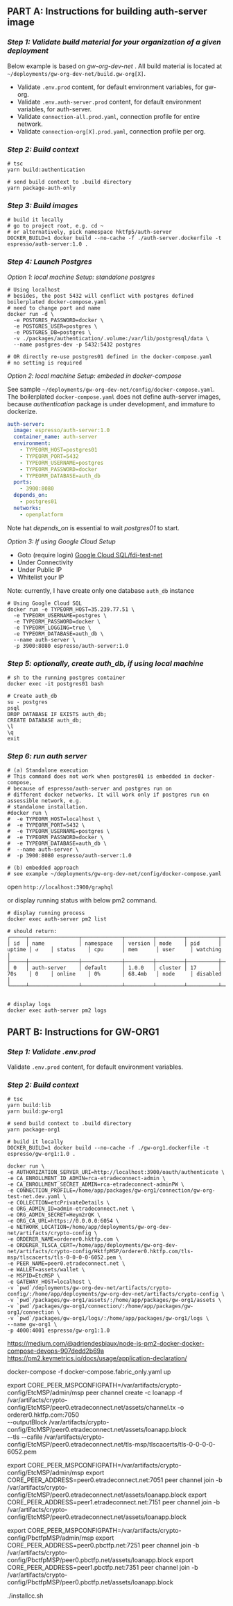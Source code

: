 ## PART A: Instructions for building auth-server image

### _Step 1: Validate build material for your organization of a given deployment_

Below example is based on _gw-org-dev-net_ . All build material is located at `~/deployments/gw-org-dev-net/build.gw-org[X]`.

- Validate `.env.prod` content, for default environment variables, for gw-org.
- Validate `.env.auth-server.prod` content, for default environment variables, for auth-server.
- Validate `connection-all.prod.yaml`, connection profile for entire network.
- Validate `connection-org[X].prod.yaml`, connection profile per org.

### _Step 2: Build context_

```shell script
# tsc
yarn build:authentication

# send build context to .build directory
yarn package-auth-only
```

### _Step 3: Build images_

```shell script
# build it locally
# go to project root, e.g. cd ~
# or alternatively, pick namespace hktfp5/auth-server
DOCKER_BUILD=1 docker build --no-cache -f ./auth-server.dockerfile -t espresso/auth-server:1.0 .
```

### _Step 4: Launch Postgres_

_Option 1: local machine Setup: standalone postgres_

```shell script
# Using localhost
# besides, the post 5432 will conflict with postgres defined boilerplated docker-compose.yaml
# need to change port and name
docker run -d \
  -e POSTGRES_PASSWORD=docker \
  -e POSTGRES_USER=postgres \
  -e POSTGRES_DB=postgres \
  -v ./packages/authentication/.volume:/var/lib/postgresql/data \
  --name postgres-dev -p 5432:5432 postgres

# OR directly re-use postgres01 defined in the docker-compose.yaml
# no setting is required
```

_Option 2: local machine Setup: embeded in docker-compose_

See sample `~/deployments/gw-org-dev-net/config/docker-compose.yaml`. The boilerplated
`docker-compose.yaml` does not define auth-server images, because _authentication_ package is under
development, and immature to dockerize.

```yaml
auth-server:
  image: espresso/auth-server:1.0
  container_name: auth-server
  environment:
    - TYPEORM_HOST=postgres01
    - TYPEORM_PORT=5432
    - TYPEORM_USERNAME=postgres
    - TYPEORM_PASSWORD=docker
    - TYPEORM_DATABASE=auth_db
  ports:
    - 3900:8080
  depends_on:
    - postgres01
  networks:
    - openplatform
```

Note hat _depends_on_ is essential to wait _postgres01_ to start.

_Option 3: If using Google Cloud Setup_

- Goto (require login) [Google Cloud SQL/fdi-test-net](https://console.cloud.google.com/sql/instances/fdi-test-net/connections?cloudshell=false&project=fdi-test-net)
- Under Connectivity
- Under Public IP
- Whitelist your IP

Note: currently, I have create only one database `auth_db` instance

```shell script
# Using Google Cloud SQL
docker run -e TYPEORM_HOST=35.239.77.51 \
  -e TYPEORM_USERNAME=postgres \
  -e TYPEORM_PASSWORD=docker \
  -e TYPEORM_LOGGING=true \
  -e TYPEORM_DATABASE=auth_db \
  --name auth-server \
  -p 3900:8080 espresso/auth-server:1.0
```

### _Step 5: optionally, create auth_db, if using local machine_

```shell script
# sh to the running postgres container
docker exec -it postgres01 bash

# Create auth_db
su - postgres
psql
DROP DATABASE IF EXISTS auth_db;
CREATE DATABASE auth_db;
\l
\q
exit
```

### _Step 6: run auth server_

```shell script
# (a) Standalone execution
# This command does not work when postgres01 is embedded in docker-compose,
# because of espresso/auth-server and postgres run on
# different docker networks. It will work only if postgres run on assessible network, e.g.
# standalone installation.
#docker run \
#  -e TYPEORM_HOST=localhost \
#  -e TYPEORM_PORT=5432 \
#  -e TYPEORM_USERNAME=postgres \
#  -e TYPEORM_PASSWORD=docker \
#  -e TYPEORM_DATABASE=auth_db \
#  --name auth-server \
#  -p 3900:8080 espresso/auth-server:1.0

# (b) embedded approach
# see example ~/deployments/gw-org-dev-net/config/docker-compose.yaml
```

open `http://localhost:3900/graphql`

or display running status with below pm2 command.

```shell script
# display running process
docker exec auth-server pm2 list

# should return:
┌─────┬────────────────┬─────────────┬─────────┬─────────┬──────────┬────────┬──────┬───────────┬──────────┬──────────┬──────────┬──────────┐
│ id  │ name           │ namespace   │ version │ mode    │ pid      │ uptime │ ↺    │ status    │ cpu      │ mem      │ user     │ watching │
├─────┼────────────────┼─────────────┼─────────┼─────────┼──────────┼────────┼──────┼───────────┼──────────┼──────────┼──────────┼──────────┤
│ 0   │ auth-server    │ default     │ 1.0.0   │ cluster │ 17       │ 70s    │ 0    │ online    │ 0%       │ 68.4mb   │ node     │ disabled │
└─────┴────────────────┴─────────────┴─────────┴─────────┴──────────┴────────┴──────┴───────────┴──────────┴──────────┴──────────┴──────────┘


# display logs
docker exec auth-server pm2 logs
```

## PART B: Instructions for GW-ORG1

### _Step 1: Validate .env.prod_

Validate `.env.prod` content, for default environment variables.

### _Step 2: Build context_

```shell script
# tsc
yarn build:lib
yarn build:gw-org1

# send build context to .build directory
yarn package-org1
```

```shell script
# build it locally
DOCKER_BUILD=1 docker build --no-cache -f ./gw-org1.dockerfile -t espresso/gw-org1:1.0 .

docker run \
-e AUTHORIZATION_SERVER_URI=http://localhost:3900/oauth/authenticate \
-e CA_ENROLLMENT_ID_ADMIN=rca-etradeconnect-admin \
-e CA_ENROLLMENT_SECRET_ADMIN=rca-etradeconnect-adminPW \
-e CONNECTION_PROFILE=/home/app/packages/gw-org1/connection/gw-org-test-net.dev.yaml \
-e COLLECTION=etcPrivateDetails \
-e ORG_ADMIN_ID=admin-etradeconnect.net \
-e ORG_ADMIN_SECRET=Heym2rQK \
-e ORG_CA_URL=https://0.0.0.0:6054 \
-e NETWORK_LOCATION=/home/app/deployments/gw-org-dev-net/artifacts/crypto-config \
-e ORDERER_NAME=orderer0.hktfp.com \
-e ORDERER_TLSCA_CERT=/home/app/deployments/gw-org-dev-net/artifacts/crypto-config/HktfpMSP/orderer0.hktfp.com/tls-msp/tlscacerts/tls-0-0-0-0-6052.pem \
-e PEER_NAME=peer0.etradeconnect.net \
-e WALLET=assets/wallet \
-e MSPID=EtcMSP \
-e GATEWAY_HOST=localhost \
-v `pwd`/deployments/gw-org-dev-net/artifacts/crypto-config/:/home/app/deployments/gw-org-dev-net/artifacts/crypto-config \
-v `pwd`/packages/gw-org1/assets/:/home/app/packages/gw-org1/assets \
-v `pwd`/packages/gw-org1/connection/:/home/app/packages/gw-org1/connection \
-v `pwd`/packages/gw-org1/logs/:/home/app/packages/gw-org1/logs \
--name gw-org1 \
-p 4000:4001 espresso/gw-org1:1.0
```


https://medium.com/@adriendesbiaux/node-js-pm2-docker-docker-compose-devops-907dedd2b69a
https://pm2.keymetrics.io/docs/usage/application-declaration/

docker-compose -f docker-compose.fabric_only.yaml up


export CORE_PEER_MSPCONFIGPATH=/var/artifacts/crypto-config/EtcMSP/admin/msp
peer channel create -c loanapp -f /var/artifacts/crypto-config/EtcMSP/peer0.etradeconnect.net/assets/channel.tx -o orderer0.hktfp.com:7050 \
    --outputBlock /var/artifacts/crypto-config/EtcMSP/peer0.etradeconnect.net/assets/loanapp.block \
    --tls --cafile /var/artifacts/crypto-config/EtcMSP/peer0.etradeconnect.net/tls-msp/tlscacerts/tls-0-0-0-0-6052.pem
 

export CORE_PEER_MSPCONFIGPATH=/var/artifacts/crypto-config/EtcMSP/admin/msp
export CORE_PEER_ADDRESS=peer0.etradeconnect.net:7051
peer channel join -b /var/artifacts/crypto-config/EtcMSP/peer0.etradeconnect.net/assets/loanapp.block
export CORE_PEER_ADDRESS=peer1.etradeconnect.net:7151
peer channel join -b /var/artifacts/crypto-config/EtcMSP/peer0.etradeconnect.net/assets/loanapp.block
   
export CORE_PEER_MSPCONFIGPATH=/var/artifacts/crypto-config/PbctfpMSP/admin/msp
export CORE_PEER_ADDRESS=peer0.pbctfp.net:7251
peer channel join -b /var/artifacts/crypto-config/PbctfpMSP/peer0.pbctfp.net/assets/loanapp.block
export CORE_PEER_ADDRESS=peer1.pbctfp.net:7351
peer channel join -b /var/artifacts/crypto-config/PbctfpMSP/peer0.pbctfp.net/assets/loanapp.block

./installcc.sh
